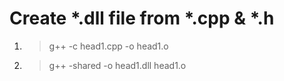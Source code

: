 # Create *.dll file from *.cpp & *.h

1) >g++ -c head1.cpp -o head1.o 

2) >g++ -shared -o head1.dll head1.o

